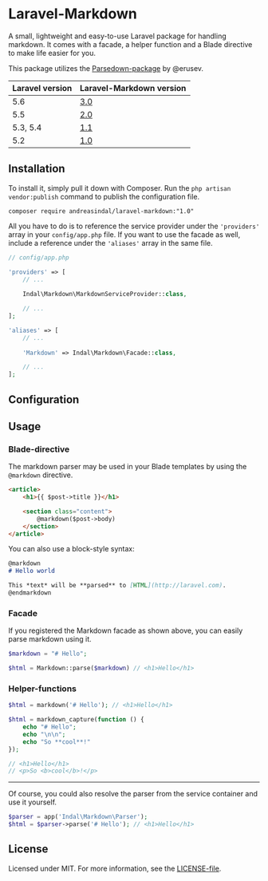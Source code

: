 # Laravel-Markdown

A small, lightweight and easy-to-use Laravel package for handling markdown. It comes with a facade, a helper function and a Blade directive to make life easier for you.

This package utilizes the [Parsedown-package](http://parsedown.org/) by @erusev.

| Laravel version | Laravel-Markdown version                                            |
| --------------- | ------------------------------------------------------------------- |
| 5.6             | [3.0](https://github.com/andreasindal/laravel-markdown/tree/master) |
| 5.5             | [2.0](https://github.com/andreasindal/laravel-markdown/tree/2.0)    |
| 5.3, 5.4        | [1.1](https://github.com/andreasindal/laravel-markdown/tree/1.1)    |
| 5.2             | [1.0](https://github.com/andreasindal/laravel-markdown/tree/1.0)    |

## Installation

To install it, simply pull it down with Composer. Run the `php artisan vendor:publish` command to publish the configuration file.

    composer require andreasindal/laravel-markdown:"1.0"

All you have to do is to reference the service provider under the `'providers'` array in your `config/app.php` file. If you want to use the facade as well, include a reference under the `'aliases'` array in the same file.

```php
// config/app.php

'providers' => [
    // ...
    
    Indal\Markdown\MarkdownServiceProvider::class,

    // ...
];

'aliases' => [
    // ...
    
    'Markdown' => Indal\Markdown\Facade::class,

    // ...
];
```

## Configuration

## Usage

### Blade-directive

The markdown parser may be used in your Blade templates by using the `@markdown` directive.

```html
<article>
    <h1>{{ $post->title }}</h1>

    <section class="content">
        @markdown($post->body)
    </section>
</article>
```

You can also use a block-style syntax:

```markdown
@markdown
# Hello world

This *text* will be **parsed** to [HTML](http://laravel.com).
@endmarkdown
```

### Facade

If you registered the Markdown facade as shown above, you can easily parse markdown using it.

```php
$markdown = "# Hello";

$html = Markdown::parse($markdown) // <h1>Hello</h1>
```

### Helper-functions

```php
$html = markdown('# Hello'); // <h1>Hello</h1>
```

```php
$html = markdown_capture(function () {
    echo "# Hello";
    echo "\n\n";
    echo "So **cool**!"
});

// <h1>Hello</h1>
// <p>So <b>cool</b>!</p>
```

---

Of course, you could also resolve the parser from the service container and use it yourself.

```php
$parser = app('Indal\Markdown\Parser');
$html = $parser->parse('# Hello'); // <h1>Hello</h1>

```

## License

Licensed under MIT. For more information, see the [LICENSE-file](https://github.com/andreasindal/laravel-markdown/blob/master/LICENSE).
